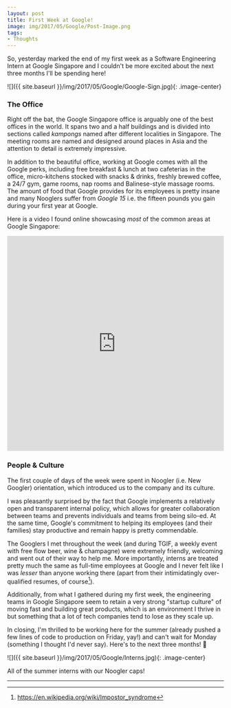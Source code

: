 ```yaml
---
layout: post
title: First Week at Google!
image: img/2017/05/Google/Post-Image.png
tags:
- Thoughts
---
```


So, yesterday marked the end of my first week as a Software Engineering Intern at Google Singapore and I couldn't be more excited about the next three months I'll be spending here!

![]({{ site.baseurl }}/img/2017/05/Google/Google-Sign.jpg){: .image-center}

### The Office

Right off the bat, the Google Singapore office is arguably one of the best offices in the world. It spans two and a half buildings and is divided into sections called *kampongs* named after different localities in Singapore. The meeting rooms are named and designed around places in Asia and the attention to detail is extremely impressive.

In addition to the beautiful office, working at Google comes with all the Google perks, including free breakfast & lunch at two cafeterias in the office, micro-kitchens stocked with snacks & drinks, freshly brewed coffee, a 24/7 gym, game rooms, nap rooms and Balinese-style massage rooms. The amount of food that Google provides for its employees is pretty insane and many Nooglers suffer from *Google 15* i.e. the fifteen pounds you gain during your first year at Google.

Here is a video I found online showcasing *most* of the common areas at Google Singapore:

<iframe width="100%" height="500" src="https://www.youtube.com/embed/Skp7iaLfsD4" frameborder="0" allowfullscreen></iframe>

### People & Culture

The first couple of days of the week were spent in Noogler (i.e. New Googler) orientation, which introduced us to the company and its culture.

I was pleasantly surprised by the fact that Google implements a relatively open and transparent internal policy, which allows for greater collaboration between teams and prevents individuals and teams from being silo-ed. At the same time, Google's commitment to helping its employees (and their families) stay productive and remain happy is pretty commendable.

The Googlers I met throughout the week (and during TGIF, a weekly event with free flow beer, wine & champagne) were extremely friendly, welcoming and went out of their way to help me. More importantly, interns are treated pretty much the same as full-time employees at Google and I never felt like I was *lesser* than anyone working there (apart from their intimidatingly over-qualified resumes, of course[^1]).

Additionally, from what I gathered during my first week, the engineering teams in Google Singapore seem to retain a very strong "startup culture" of moving fast and building great products, which is an environment I thrive in but something that a lot of tech companies tend to lose as they scale up.

In closing, I'm thrilled to be working here for the summer (already pushed a few lines of code to production on Friday, yay!) and can't wait for Monday (something I thought I'd never say). Here's to the next three months! 🍻

![]({{ site.baseurl }}/img/2017/05/Google/Interns.jpg){: .image-center}

<p class="image-caption">All of the summer interns with our Noogler caps!</p>

---
[^1]: https://en.wikipedia.org/wiki/Impostor_syndrome

